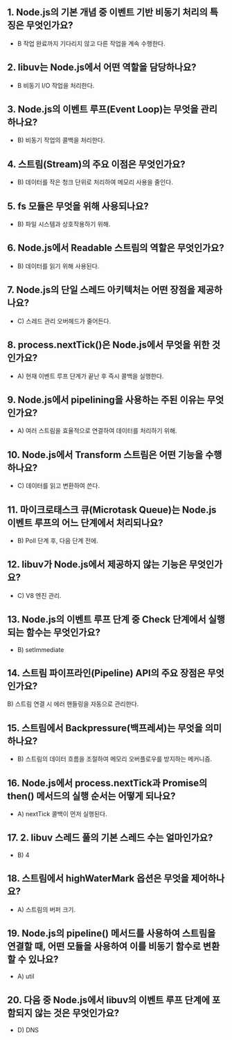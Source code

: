 ## 1. Node.js의 기본 개념 중 이벤트 기반 비동기 처리의 특징은 무엇인가요?

- B 작업 완료까지 기다리지 않고 다른 작업을 계속 수행한다.

## 2. libuv는 Node.js에서 어떤 역할을 담당하나요?

- B 비동기 I/O 작업을 처리한다.

## 3. Node.js의 이벤트 루프(Event Loop)는 무엇을 관리하나요?

- B) 비동기 작업의 콜백을 처리한다.

## 4. 스트림(Stream)의 주요 이점은 무엇인가요?

- B) 데이터를 작은 청크 단위로 처리하여 메모리 사용을 줄인다.

## 5. fs 모듈은 무엇을 위해 사용되나요?

- B) 파일 시스템과 상호작용하기 위해.

## 6. Node.js에서 Readable 스트림의 역할은 무엇인가요?

- B) 데이터를 읽기 위해 사용된다.

## 7. Node.js의 단일 스레드 아키텍처는 어떤 장점을 제공하나요?

- C) 스레드 관리 오버헤드가 줄어든다.

## 8. process.nextTick()은 Node.js에서 무엇을 위한 것인가요?

- A) 현재 이벤트 루프 단계가 끝난 후 즉시 콜백을 실행한다.

## 9. Node.js에서 pipelining을 사용하는 주된 이유는 무엇인가요?

- A) 여러 스트림을 효율적으로 연결하여 데이터를 처리하기 위해.

## 10. Node.js에서 Transform 스트림은 어떤 기능을 수행하나요?

- C) 데이터를 읽고 변환하여 쓴다.

## 11. 마이크로태스크 큐(Microtask Queue)는 Node.js 이벤트 루프의 어느 단계에서 처리되나요?

- B) Poll 단계 후, 다음 단계 전에.

## 12. libuv가 Node.js에서 제공하지 않는 기능은 무엇인가요?

- C) V8 엔진 관리.

## 13. Node.js의 이벤트 루프 단계 중 Check 단계에서 실행되는 함수는 무엇인가요?

- B) setImmediate

## 14. **스트림 파이프라인(Pipeline) API의 주요 장점은 무엇인가요?**

B) 스트림 연결 시 에러 핸들링을 자동으로 관리한다.

## 15. **스트림에서 Backpressure(백프레셔)는 무엇을 의미하나요?**

- B) 스트림의 데이터 흐름을 조절하여 메모리 오버플로우를 방지하는 메커니즘.

## 16. **Node.js에서 process.nextTick과 Promise의 then() 메서드의 실행 순서는 어떻게 되나요?**

- A) nextTick 콜백이 먼저 실행된다.

## 17. 2. **libuv 스레드 풀의 기본 스레드 수는 얼마인가요?**

- B) 4

## 18. 스트림에서 highWaterMark 옵션은 무엇을 제어하나요?

- A) 스트림의 버퍼 크기.

## 19. Node.js의 pipeline() 메서드를 사용하여 스트림을 연결할 때, 어떤 모듈을 사용하여 이를 비동기 함수로 변환할 수 있나요?

- A) util

## 20. **다음 중 Node.js에서 libuv의 이벤트 루프 단계에 포함되지 않는 것은 무엇인가요?**

- D) DNS
